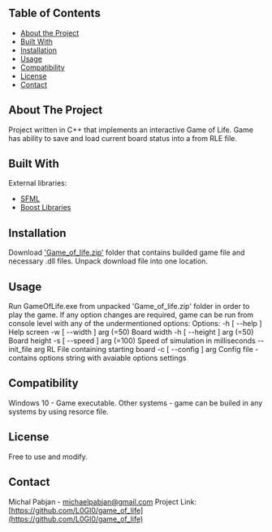 ## Table of Contents

* [About the Project](#about-the-project)
* [Built With](#built-with)
* [Installation](#installation)
* [Usage](#usage)
* [Compatibility](#Compatibility)
* [License](#license)
* [Contact](#contact)


## About The Project
Project written in C++ that implements an interactive Game of Life. Game has ability to save and load current board status into a from RLE file.

## Built With
External libraries:
* [SFML](https://www.sfml-dev.org/)
* [Boost Libraries](https://www.boost.org/)


## Installation
Download ['Game_of_life.zip'](https://github.com/L0GI0/game_of_life/blob/master/Game_of_life.zip) folder that contains builded game file and necessary .dll files.
Unpack download file into one location.

## Usage
Run GameOfLife.exe from unpacked 'Game_of_life.zip' folder in order to play the game.
If any option changes are required, game can be run from console level with any of the undermentioned options:
Options:
  -h [ --help ]             Help screen
  -w [ --width ] arg (=50)  Board width
  -h [ --height ] arg (=50) Board height
  -s [ --speed ] arg (=100) Speed of simulation in milliseconds
  --init_file arg           RL File containing starting board
  -c [ --config ] arg       Config file - contains options string with avaiable options settings


## Compatibility
Windows 10 - Game executable.
Other systems - game can be builed in any systems by using resorce file. 

## License
Free to use and modify.

## Contact
Michal Pabjan - michaelpabjan@gmail.com
Project Link: [https://github.com/L0GI0/game_of_life](https://github.com/L0GI0/game_of_life)



